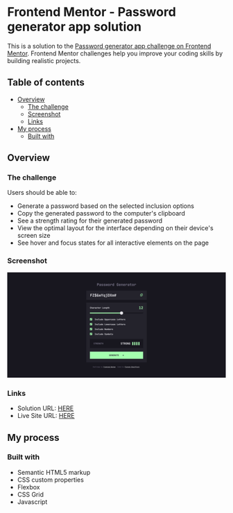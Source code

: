 # Frontend Mentor - Password generator app solution

This is a solution to the [Password generator app challenge on Frontend Mentor](https://www.frontendmentor.io/challenges/password-generator-app-Mr8CLycqjh). Frontend Mentor challenges help you improve your coding skills by building realistic projects. 

## Table of contents

- [Overview](#overview)
  - [The challenge](#the-challenge)
  - [Screenshot](#screenshot)
  - [Links](#links)
- [My process](#my-process)
  - [Built with](#built-with)

## Overview

### The challenge

Users should be able to:

- Generate a password based on the selected inclusion options
- Copy the generated password to the computer's clipboard
- See a strength rating for their generated password
- View the optimal layout for the interface depending on their device's screen size
- See hover and focus states for all interactive elements on the page

### Screenshot

![](./screenshot.png)

### Links

- Solution URL: [HERE](https://www.frontendmentor.io/solutions/password-generator-app-html-css-js-tM48zk8M01)
- Live Site URL: [HERE](https://floriouffreyt.github.io/24_password_generator_app/)

## My process

### Built with

- Semantic HTML5 markup
- CSS custom properties
- Flexbox
- CSS Grid
- Javascript